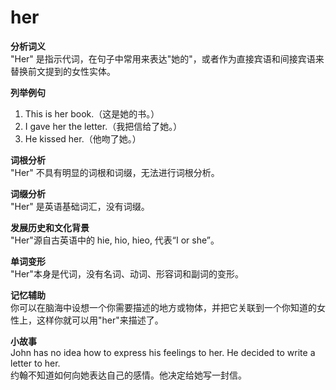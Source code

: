 # her

**分析词义**  
"Her" 是指示代词，在句子中常用来表达"她的"，或者作为直接宾语和间接宾语来替换前文提到的女性实体。

  

**列举例句**

  

1.  This is her book.（这是她的书。）
2.  I gave her the letter.（我把信给了她。）
3.  He kissed her.（他吻了她。）

  

**词根分析**  
"Her" 不具有明显的词根和词缀，无法进行词根分析。

  

**词缀分析**  
"Her" 是英语基础词汇，没有词缀。

  

**发展历史和文化背景**  
"Her"源自古英语中的 hie, hio, hieo, 代表“I or she”。

  

**单词变形**  
"Her"本身是代词，没有名词、动词、形容词和副词的变形。

  

**记忆辅助**  
你可以在脑海中设想一个你需要描述的地方或物体，并把它关联到一个你知道的女性上，这样你就可以用"her"来描述了。

  

**小故事**  
John has no idea how to express his feelings to her. He decided to write a letter to her.  
约翰不知道如何向她表达自己的感情。他决定给她写一封信。

